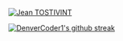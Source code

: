 [![Jean TOSTIVINT](https://res.cloudinary.com/hrunwkirx/image/upload/v1594557299/users/default/dsfeffs_yswacu.gif)](https://github.com/JyTosTT)

<!--
**JyTosTT/JyTosTT** is a ✨ _special_ ✨ repository because its `README.md` (this file) appears on your GitHub profile.

Here are some ideas to get you started:

- 🔭 I’m currently working on ...
- 🌱 I’m currently learning ...
- 👯 I’m looking to collaborate on ...
- 🤔 I’m looking for help with ...
- 💬 Ask me about ...
- 📫 How to reach me: ...
- 😄 Pronouns: ...
- ⚡ Fun fact: ...
-->


[![DenverCoder1's github streak](https://github-readme-streak-stats.herokuapp.com/?user=JyToSTT&theme=blue-green)](https://github.com/DenverCoder1/github-readme-streak-stats)
